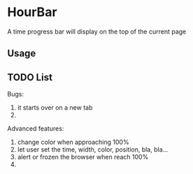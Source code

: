 # HourBar
A time progress bar will display on the top of the current page 


## Usage


## TODO List

Bugs:

1. it starts over on a new tab
2. 

Advanced features:

1. change color when approaching 100%
2. let user set the time, width, color, position, bla, bla...
3. alert or frozen the browser when reach 100%
4. 
